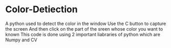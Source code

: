 # Color-Detiection
A python used to detect the color in the window
Use the C button to capture the screen 
And then click on the part of the sreen whose color you want to known
This code is done using 2 important liabraries of python which are Numpy and CV

